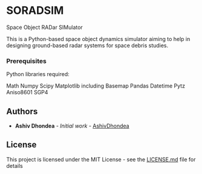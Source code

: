 # SORADSIM
Space Object RADar SIMulator

This is a Python-based space object dynamics simulator aiming to help in designing ground-based radar systems for space debris studies.

### Prerequisites

Python libraries required:

Math
Numpy 
Scipy
Matplotlib including Basemap
Pandas
Datetime
Pytz
Aniso8601
SGP4 

## Authors

* **Ashiv Dhondea** - *Initial work* - [AshivDhondea](https://github.com/AshivDhondea)

## License

This project is licensed under the MIT License - see the [LICENSE.md](LICENSE.md) file for details

